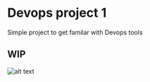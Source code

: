 # Devops project 1

Simple project to get familar with Devops tools

## WIP

![alt text](https://media-exp1.licdn.com/dms/image/C5622AQErzCKHhqpNsg/feedshare-shrink_2048_1536/0/1641055740221?e=1658966400&v=beta&t=BK-ptP0oy7kd9jDCaQXfbZzp-DPawTv-B1egx686oo0)
